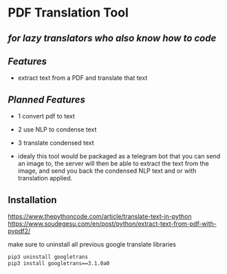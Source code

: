 # PDF Translation Tool
## _for lazy translators who also know how to code_

## _Features_

- extract text from a PDF and translate that text


## _Planned Features_

- 1 convert pdf to text
- 2 use NLP to condense text
- 3 translate condensed text


- idealy this tool would be packaged as a telegram bot that you can send an image to, the server will then be able to extract the text from the image, and send you back the condensed NLP text and or with translation applied.

## Installation
https://www.thepythoncode.com/article/translate-text-in-python \
https://www.soudegesu.com/en/post/python/extract-text-from-pdf-with-pypdf2/

make sure to uninstall all previous google translate libraries 

```sh
pip3 uninstall googletrans
pip3 install googletrans==3.1.0a0
```

